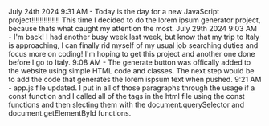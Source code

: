 July 24th 2024
9:31 AM - Today is the day for a new JavaScript project!!!!!!!!!!!!!! This time I decided to do the lorem ipsum generator project, because thats what caught my attention the most.
July 29th 2024
9:03 AM - I'm back! I had another busy week last week, but know that my trip to Italy is approaching, I can finally rid myself of my usual job searching duties and focus more on coding! I'm hoping to get this project and another one done before I go to Italy.
9:08 AM - The generate button was offically added to the website using simple HTML code and classes. The next step would be to add the code that generates the lorem ispsum text when pushed.
9:21 AM - app.js file updated. I put in all of those paragraphs through the usage if a const function and I called all of the tags in the html file using the const functions and then slecting them with the document.querySelector and document.getElementById functions.